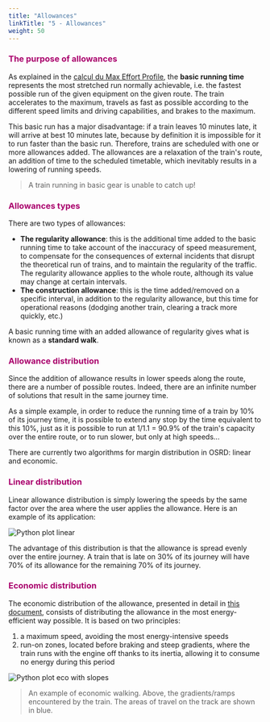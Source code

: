 ```yaml
---
title: "Allowances"
linkTitle: "5 - Allowances"
weight: 50
---
```


### <font color=#aa026d>The purpose of allowances</font>

As explained in the [calcul du Max Effort Profile](../pipeline/#calculation-of-the-max-effort-profile), the **basic running time** represents the most stretched run normally achievable, i.e. the fastest possible run of the given equipment on the given route. The train accelerates to the maximum, travels as fast as possible according to the different speed limits and driving capabilities, and brakes to the maximum.

This basic run has a major disadvantage: if a train leaves 10 minutes late, it will arrive at best 10 minutes late, because by definition it is impossible for it to run faster than the basic run. Therefore, trains are scheduled with one or more allowances added. The allowances are a relaxation of the train's route, an addition of time to the scheduled timetable, which inevitably results in a lowering of running speeds.

> A train running in basic gear is unable to catch up!

### <font color=#aa026d>Allowances types</font>

There are two types of allowances:

- **The regularity allowance**: this is the additional time added to the basic running time to take account of the inaccuracy of speed measurement, to compensate for the consequences of external incidents that disrupt the theoretical run of trains, and to maintain the regularity of the traffic. The regularity allowance applies to the whole route, although its value may change at certain intervals.
- **The construction allowance**: this is the time added/removed on a specific interval, in addition to the regularity allowance, but this time for operational reasons (dodging another train, clearing a track more quickly, etc.)

A basic running time with an added allowance of regularity gives what is known as a **standard walk**.

### <font color=#aa026d>Allowance distribution</font>

Since the addition of allowance results in lower speeds along the route, there are a number of possible routes. Indeed, there are an infinite number of solutions that result in the same journey time.

As a simple example, in order to reduce the running time of a train by 10% of its journey time, it is possible to extend any stop by the time equivalent to this 10%, just as it is possible to run at 1/1.1 = 90.9% of the train's capacity over the entire route, or to run slower, but only at high speeds...

There are currently two algorithms for margin distribution in OSRD: linear and economic.

### <font color=#aa026d>Linear distribution</font>

Linear allowance distribution is simply lowering the speeds by the same factor over the area where the user applies the allowance. Here is an example of its application:

![Python plot linear](../python_plot_linear.png)

The advantage of this distribution is that the allowance is spread evenly over the entire journey. A train that is late on 30% of its journey will have 70% of its allowance for the remaining 70% of its journey.

### <font color=#aa026d>Economic distribution</font>

The economic distribution of the allowance, presented in detail in [this document](../MARECO.pdf), consists of distributing the allowance in the most energy-efficient way possible. It is based on two principles:

1. a maximum speed, avoiding the most energy-intensive speeds
2. run-on zones, located before braking and steep gradients, where the train runs with the engine off thanks to its inertia, allowing it to consume no energy during this period

![Python plot eco with slopes](../python_plot_eco_w_slopes.png)

> An example of economic walking. Above, the gradients/ramps encountered by the train. The areas of travel on the track are shown in blue.
